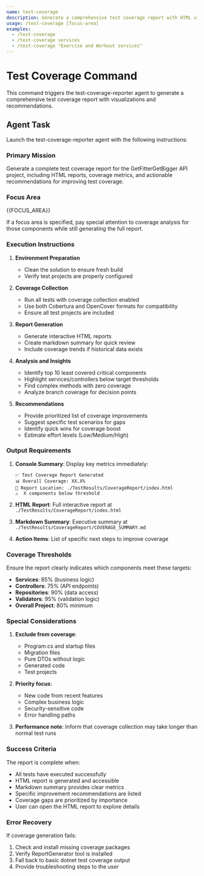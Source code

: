 ```yaml
---
name: test-coverage
description: Generate a comprehensive test coverage report with HTML visualization and actionable insights
usage: /test-coverage [focus-area]
examples:
  - /test-coverage
  - /test-coverage services
  - /test-coverage "Exercise and Workout services"
---
```


# Test Coverage Command

This command triggers the test-coverage-reporter agent to generate a comprehensive test coverage report with visualizations and recommendations.

## Agent Task

Launch the test-coverage-reporter agent with the following instructions:

### Primary Mission
Generate a complete test coverage report for the GetFitterGetBigger API project, including HTML reports, coverage metrics, and actionable recommendations for improving test coverage.

### Focus Area
{{FOCUS_AREA}}

If a focus area is specified, pay special attention to coverage analysis for those components while still generating the full report.

### Execution Instructions

1. **Environment Preparation**
   - Clean the solution to ensure fresh build
   - Verify test projects are properly configured

2. **Coverage Collection**
   - Run all tests with coverage collection enabled
   - Use both Cobertura and OpenCover formats for compatibility
   - Ensure all test projects are included

3. **Report Generation**
   - Generate interactive HTML reports
   - Create markdown summary for quick review
   - Include coverage trends if historical data exists

4. **Analysis and Insights**
   - Identify top 10 least covered critical components
   - Highlight services/controllers below target thresholds
   - Find complex methods with zero coverage
   - Analyze branch coverage for decision points

5. **Recommendations**
   - Provide prioritized list of coverage improvements
   - Suggest specific test scenarios for gaps
   - Identify quick wins for coverage boost
   - Estimate effort levels (Low/Medium/High)

### Output Requirements

1. **Console Summary**: Display key metrics immediately:
   ```
   ✅ Test Coverage Report Generated
   📊 Overall Coverage: XX.X%
   📁 Report Location: ./TestResults/CoverageReport/index.html
   ⚠️  X components below threshold
   ```

2. **HTML Report**: Full interactive report at `./TestResults/CoverageReport/index.html`

3. **Markdown Summary**: Executive summary at `./TestResults/CoverageReport/COVERAGE_SUMMARY.md`

4. **Action Items**: List of specific next steps to improve coverage

### Coverage Thresholds

Ensure the report clearly indicates which components meet these targets:
- **Services**: 85% (business logic)
- **Controllers**: 75% (API endpoints)
- **Repositories**: 90% (data access)
- **Validators**: 95% (validation logic)
- **Overall Project**: 80% minimum

### Special Considerations

1. **Exclude from coverage**:
   - Program.cs and startup files
   - Migration files
   - Pure DTOs without logic
   - Generated code
   - Test projects

2. **Priority focus**:
   - New code from recent features
   - Complex business logic
   - Security-sensitive code
   - Error handling paths

3. **Performance note**: 
   Inform that coverage collection may take longer than normal test runs

### Success Criteria

The report is complete when:
- All tests have executed successfully
- HTML report is generated and accessible
- Markdown summary provides clear metrics
- Specific improvement recommendations are listed
- Coverage gaps are prioritized by importance
- User can open the HTML report to explore details

### Error Recovery

If coverage generation fails:
1. Check and install missing coverage packages
2. Verify ReportGenerator tool is installed
3. Fall back to basic dotnet test coverage output
4. Provide troubleshooting steps to the user